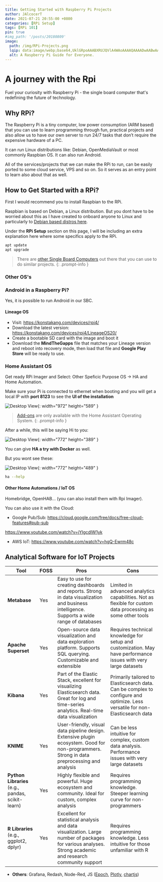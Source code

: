 ```yaml
---
title: Getting Started with Raspberry Pi Projects
author: JAlcocerT
date: 2021-07-21 20:55:00 +0800
categories: [RPi Setup]
tags: [RPi 101]
pin: true
#img_path: '/posts/20180809'
image:
  path: /img/RPi-Projects.png
  lqip: data:image/webp;base64,UklGRpoAAABXRUJQVlA4WAoAAAAQAAAADwAABwAAQUxQSDIAAAARL0AmbZurmr57yyIiqE8oiG0bejIYEQTgqiDA9vqnsUSI6H+oAERp2HZ65qP/VIAWAFZQOCBCAAAA8AEAnQEqEAAIAAVAfCWkAALp8sF8rgRgAP7o9FDvMCkMde9PK7euH5M1m6VWoDXf2FkP3BqV0ZYbO6NA/VFIAAAA
  alt: A Raspberry Pi Guide for Everyone.
---
```


# A journey with the Rpi

Fuel your curiosity with Raspberry Pi - the single board computer that's redefining the future of technology.

## Why RPi?

The Raspberry Pi is a tiny computer, low power consumption (ARM based) that you can use to learn programming through fun, practical projects and also allow us to have our own server to run 24/7 tasks that don’t require the expensive hardware of a PC.

It can run Linux distributions like: Debian, OpenMediaVault or most commonly Raspbian OS. It can also run Android.

All of the services/projects that we can make the RPi to run, can be easily ported to some cloud service, VPS and so on. So it serves as an entry point to learn also about that as well.

## How to Get Started with a RPi?

First I would recommend you to install Raspbian to the RPi.

Raspbian is based on Debian, a Linux distribution. But you dont have to be worried about this as I have created to onboard anyone to Linux and particularly to [Debian based distros here](https://jalcocert.github.io/Linux/debian/).

Under the **RPi Setup** section on this page, I will be including an extra explanation here where some specifics apply to the RPi.


```sh
apt update
apt upgrade
```

> There are [other Single Board Computers](https://fossengineer.com/testing-performance-orange-pi5-versus-raspberry-pi4/) out there that you can use to do similar projects.
{: .prompt-info }

### Other OS's

### Android in a Raspberry Pi?

Yes, it is possible to run Android in our SBC.

#### Lineage OS

* Visit: <https://konstakang.com/devices/rpi4/>
* Download the latest version: <https://konstakang.com/devices/rpi4/LineageOS20/>
* Create a bootable SD card with the image and boot it
* Download the **MindTheGapps** file that matches your Lineage version and reboot into recovery mode, then load that file and **Google Play Store** will be ready to use.

### Home Assistant OS

Get ready RPi Imager and Select: Other Speficic Purpose OS -> HA and Home Automation.

Make sure your Pi is connected to ethernet when booting and you will get a local IP with **port 8123** to see the **UI of the installation**

![Desktop View](/img/ha-installation.jpeg){: width="972" height="589" }

>  [Add-ons](https://www.home-assistant.io/addons) are only available with the Home Assistant Operating System.
{: .prompt-info }

After a while, this will be saying Hi to you:

![Desktop View](/img/ha.png){: width="772" height="389" }


You can give **HA a try with Docker** as well.

But you wont see these:

![Desktop View](/img/ha-addons.png){: width="772" height="489" }

```sh
ha --help
```

#### Other Home Automations / IoT OS

Homebridge, OpenHAB... (you can also install them with Rpi Imager).

You can also use it with the Cloud: 

* Google Pub/Sub: <https://cloud.google.com/free/docs/free-cloud-features#pub-sub>

<https://www.youtube.com/watch?v=jYIgcdIW1yk>

* AWS IoT: <https://www.youtube.com/watch?v=hgQ-Ewrm48c>


## Analytical Software for IoT Projects

| Tool | FOSS | Pros | Cons |
|------|------|------|------|
| **Metabase** | Yes | Easy to use for creating dashboards and reports. Strong in data visualization and business intelligence. Supports a wide range of databases | Limited in advanced analytics capabilities. Not as flexible for custom data processing as some other tools |
| **Apache Superset** | Yes | Open-source data visualization and data exploration platform. Supports SQL querying. Customizable and extensible | Requires technical knowledge for setup and customization. May have performance issues with very large datasets |
| **Kibana** | Yes | Part of the Elastic Stack, excellent for visualizing Elasticsearch data. Great for log and time-series analytics. Real-time data visualization | Primarily tailored to Elasticsearch data. Can be complex to configure and optimize. Less versatile for non-Elasticsearch data |
| **KNIME** | Yes | User-friendly, visual data pipeline design. Extensive plugin ecosystem. Good for non-programmers. Strong in data preprocessing and analysis | Can be less intuitive for complex, custom data analysis. Performance issues with very large datasets |
| **Python Libraries** (e.g., pandas, scikit-learn) | Yes | Highly flexible and powerful. Huge ecosystem and community. Ideal for custom, complex analysis | Requires programming knowledge. Steeper learning curve for non-programmers |
| **R Libraries** (e.g., ggplot2, dplyr) | Yes | Excellent for statistical analysis and data visualization. Large number of packages for various analyses. Strong academic and research community support | Requires programming knowledge. Less intuitive for those unfamiliar with R |

* **Others**: Grafana, Redash, Node-Red, JS ([Epoch](https://epochjs.github.io/epoch/real-time/), [Plotly](https://plotly.com/javascript/streaming/), [chartjs](https://nagix.github.io/chartjs-plugin-streaming/1.9.0/))

<!-- 
![img-description](https://pbs.twimg.com/media/FJAFshwXoAEf9HV?format=jpg&name=large)

## Video

{% include embed/youtube.html id='Balreaj8Yqs' %}
 -->